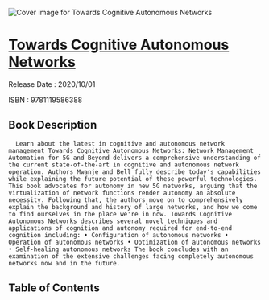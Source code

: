![Cover image for Towards Cognitive Autonomous Networks](https://imgdetail.ebookreading.net/cover/cover/202109/EB9781119586388.jpg)

[Towards Cognitive Autonomous Networks](https://ebookreading.net/view/book/Towards+Cognitive+Autonomous+Networks-EB9781119586388_1.html "Towards Cognitive Autonomous Networks")
====================================================================================================================

Release Date : 2020/10/01

ISBN : 9781119586388

Book Description
-----------------

      Learn about the latest in cognitive and autonomous network management Towards Cognitive Autonomous Networks: Network Management Automation for 5G and Beyond delivers a comprehensive understanding of the current state-of-the-art in cognitive and autonomous network operation. Authors Mwanje and Bell fully describe today's capabilities while explaining the future potential of these powerful technologies. This book advocates for autonomy in new 5G networks, arguing that the virtualization of network functions render autonomy an absolute necessity. Following that, the authors move on to comprehensively explain the background and history of large networks, and how we come to find ourselves in the place we're in now. Towards Cognitive Autonomous Networks describes several novel techniques and applications of cognition and autonomy required for end-to-end cognition including: • Configuration of autonomous networks • Operation of autonomous networks • Optimization of autonomous networks • Self-healing autonomous networks The book concludes with an examination of the extensive challenges facing completely autonomous networks now and in the future.   


Table of Contents
-----------------

